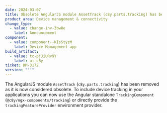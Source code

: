 ```yaml
---
date: 2024-03-07
title: Obsolete AngularJS module AssetTrack (c8y.parts.tracking) has been removed
product_area: Device management & connectivity
change_type:
  - value: change-inv-3bw8e
    label: Announcement
component:
  - value: component--KIsStyzM
    label: Device Management app
build_artifact:
  - value: tc-pjJiURv9Y
    label: ui-c8y
ticket: DM-3172
version: "''"
---
```

The AngularJS module `AssetTrack` (`c8y.parts.tracking`) has been removed as it is now considered obsolete. To include device tracking in your applications you can now use the Angular standalone `TrackingComponent` (`@c8y/ngx-components/tracking`) or directly provide the `trackingFeatureProvider` environment provider.